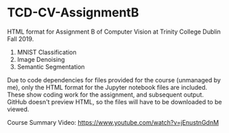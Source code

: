 # TCD-CV-AssignmentB

HTML format for Assignment B of Computer Vision at Trinity College Dublin Fall 2019. 

1. MNIST Classification<br/>
2. Image Denoising<br/>
3. Semantic Segmentation<br/>

Due to code dependencies for files provided for the course (unmanaged by me), only the HTML format for the Jupyter notebook files are included. These show coding work for the assignment, and subsequent output. GitHub doesn't preview HTML, so the files will have to be downloaded to be viewed.

Course Summary Video: https://www.youtube.com/watch?v=jEnustnGdnM
